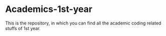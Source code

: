 # Academics-1st-year
This is the repository, in which you can find all the academic coding related stuffs of 1st year.
